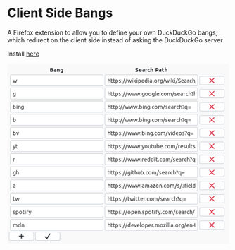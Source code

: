 # Client Side Bangs

A Firefox extension to allow you to define your own DuckDuckGo bangs, which
redirect on the client side instead of asking the DuckDuckGo server

Install [here](https://addons.mozilla.org/en-US/firefox/addon/client-side-bangs/)

![](images/screenshot.png)
